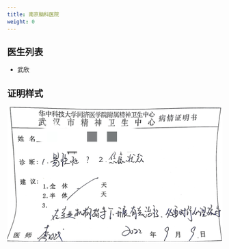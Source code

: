 ```yaml
---
title: 南京脑科医院
weight: 0
---
```


<!-- 缺乏细节曝光，不宜标记 tag -->

## 医生列表

- 武欣

## 证明样式

![证明](proof.jpg)
